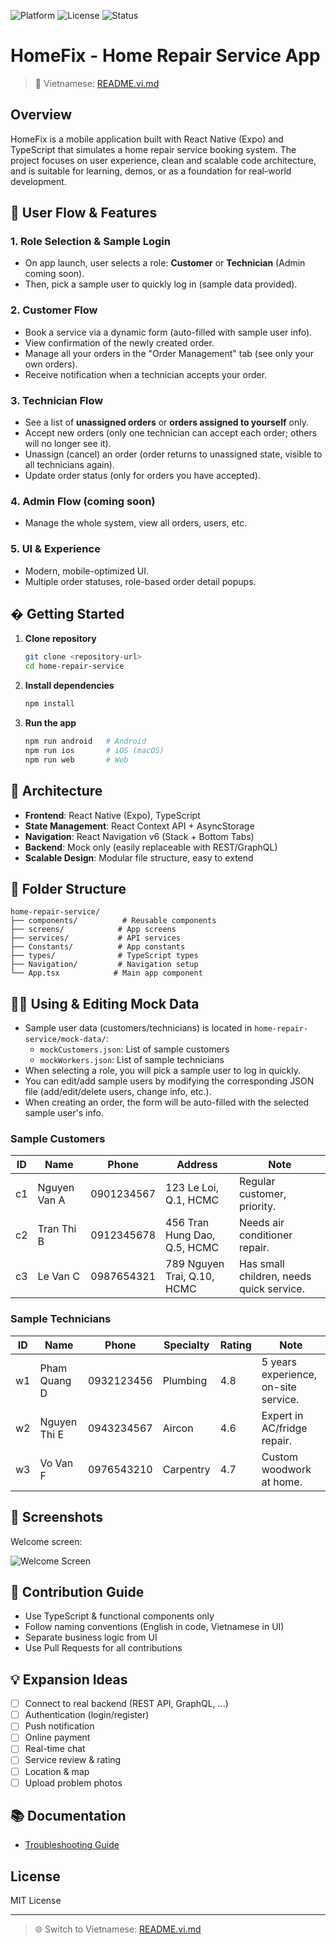 



![Platform](https://img.shields.io/badge/platform-React%20Native-blue)
![License](https://img.shields.io/badge/license-MIT-green)
![Status](https://img.shields.io/badge/status-beta-orange)

# HomeFix - Home Repair Service App

> 📖 Vietnamese: [README.vi.md](./README.vi.md)

## Overview
HomeFix is a mobile application built with React Native (Expo) and TypeScript that simulates a home repair service booking system. The project focuses on user experience, clean and scalable code architecture, and is suitable for learning, demos, or as a foundation for real-world development.

## 🔑 User Flow & Features

### 1. Role Selection & Sample Login
- On app launch, user selects a role: **Customer** or **Technician** (Admin coming soon).
- Then, pick a sample user to quickly log in (sample data provided).

### 2. Customer Flow
- Book a service via a dynamic form (auto-filled with sample user info).
- View confirmation of the newly created order.
- Manage all your orders in the "Order Management" tab (see only your own orders).
- Receive notification when a technician accepts your order.

### 3. Technician Flow
- See a list of **unassigned orders** or **orders assigned to yourself** only.
- Accept new orders (only one technician can accept each order; others will no longer see it).
- Unassign (cancel) an order (order returns to unassigned state, visible to all technicians again).
- Update order status (only for orders you have accepted).

### 4. Admin Flow (coming soon)
- Manage the whole system, view all orders, users, etc.

### 5. UI & Experience
- Modern, mobile-optimized UI.
- Multiple order statuses, role-based order detail popups.

## � Getting Started

1. **Clone repository**
   ```bash
   git clone <repository-url>
   cd home-repair-service
   ```
2. **Install dependencies**
   ```bash
   npm install
   ```
3. **Run the app**
   ```bash
   npm run android   # Android
   npm run ios       # iOS (macOS)
   npm run web       # Web
   ```

## 🧱 Architecture

- **Frontend**: React Native (Expo), TypeScript
- **State Management**: React Context API + AsyncStorage
- **Navigation**: React Navigation v6 (Stack + Bottom Tabs)
- **Backend**: Mock only (easily replaceable with REST/GraphQL)
- **Scalable Design**: Modular file structure, easy to extend

## 📂 Folder Structure

```
home-repair-service/
├── components/          # Reusable components
├── screens/            # App screens
├── services/           # API services
├── Constants/          # App constants
├── types/              # TypeScript types
├── Navigation/         # Navigation setup
└── App.tsx            # Main app component
```

## 🧑‍💻 Using & Editing Mock Data

- Sample user data (customers/technicians) is located in `home-repair-service/mock-data/`:
  - `mockCustomers.json`: List of sample customers
  - `mockWorkers.json`: List of sample technicians
- When selecting a role, you will pick a sample user to log in quickly.
- You can edit/add sample users by modifying the corresponding JSON file (add/edit/delete users, change info, etc.).
- When creating an order, the form will be auto-filled with the selected sample user's info.

### Sample Customers

| ID  | Name           | Phone       | Address                        | Note                          |
|-----|----------------|------------|-------------------------------|-------------------------------|
| c1  | Nguyen Van A   | 0901234567 | 123 Le Loi, Q.1, HCMC         | Regular customer, priority.   |
| c2  | Tran Thi B     | 0912345678 | 456 Tran Hung Dao, Q.5, HCMC  | Needs air conditioner repair. |
| c3  | Le Van C       | 0987654321 | 789 Nguyen Trai, Q.10, HCMC   | Has small children, needs quick service. |

### Sample Technicians

| ID  | Name           | Phone       | Specialty    | Rating | Note                                 |
|-----|----------------|------------|-------------|--------|--------------------------------------|
| w1  | Pham Quang D   | 0932123456 | Plumbing    | 4.8    | 5 years experience, on-site service. |
| w2  | Nguyen Thi E   | 0943234567 | Aircon      | 4.6    | Expert in AC/fridge repair.          |
| w3  | Vo Van F       | 0976543210 | Carpentry   | 4.7    | Custom woodwork at home.             |

## 📱 Screenshots

Welcome screen:

![Welcome Screen](./App%20Welcome.jpg)

<!-- Add more screenshots here if available -->

## 🤝 Contribution Guide

- Use TypeScript & functional components only
- Follow naming conventions (English in code, Vietnamese in UI)
- Separate business logic from UI
- Use Pull Requests for all contributions

## 💡 Expansion Ideas

- [ ] Connect to real backend (REST API, GraphQL, ...)
- [ ] Authentication (login/register)
- [ ] Push notification
- [ ] Online payment
- [ ] Real-time chat
- [ ] Service review & rating
- [ ] Location & map
- [ ] Upload problem photos

## 📚 Documentation

- [Troubleshooting Guide](./docs/Troubleshooting.md)

## License

MIT License

---

> 🌐 Switch to Vietnamese: [README.vi.md](./README.vi.md)
